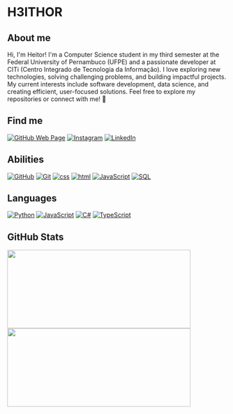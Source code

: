 # H3ITHOR

## About me
Hi, I'm Heitor!
I'm a Computer Science student in my third semester at the Federal University of Pernambuco (UFPE) and a passionate developer at CITi (Centro Integrado de Tecnologia da Informação). I love exploring new technologies, solving challenging problems, and building impactful projects. My current interests include software development, data science, and creating efficient, user-focused solutions. Feel free to explore my repositories or connect with me! 🚀

## Find me

[![GitHub Web Page](https://img.shields.io/badge/GitHub_page-000000?style=for-the-badge&logo=github&logoColor=fff)](https://github.com/H3ITHOR)
[![Instagram](https://img.shields.io/badge/Instagram-000000?style=for-the-badge&logo=Instagram&logoColor)](https://www.instagram.com/epilefrotieh/)
[![LinkedIn](https://img.shields.io/badge/LinkedIn-000000?style=for-the-badge&logo=Linkedin&logoColor=2b68ed)](https://www.linkedin.com/in/heitor-barros-679845205/)


## Abilities

[![GitHub](https://img.shields.io/badge/GitHub-000000?style=for-the-badge&logo=github&logoColor=fff)](https://docs.github.com/)
[![Git](https://img.shields.io/badge/Git-000000?style=for-the-badge&logo=git&logoColor=fa7000)](https://git-scm.com/doc)
[![css](https://img.shields.io/badge/css3-000000?style=for-the-badge&logo=css3&logoColor=468bea)](https://developer.mozilla.org/pt-BR/docs/Web/CSS)
[![html](https://img.shields.io/badge/HTML5-000000?style=for-the-badge&logo=html5&logoColor=ff7300)](https://developer.mozilla.org/pt-BR/docs/Web/HTML)
[![JavaScript](https://img.shields.io/badge/JavaScript-000000?style=for-the-badge&logo=javaScript&logoColor)](https://developer.mozilla.org/en-US/docs/Web/JavaScript)
[![SQL](https://img.shields.io/badge/SQL-000000?style=for-the-badge&logo=MySQL&logoColor)](https://dev.mysql.com/doc/)

## Languages

[![Python](https://img.shields.io/badge/Python-000000?style=for-the-badge&logo=python&logoColor)](https://docs.python.org/3/)
[![JavaScript](https://img.shields.io/badge/JavaScript-000000?style=for-the-badge&logo=javaScript&logoColor)](https://developer.mozilla.org/en-US/docs/Web/JavaScript)
[![C#](https://img.shields.io/badge/Csharp-000000?style=for-the-badge&logo=Csharp&logoColor)](https://learn.microsoft.com/pt-br/dotnet/csharp/)
[![TypeScript](https://img.shields.io/badge/TypeScript-000000?style=for-the-badge&logo=TypeScript&logoColor)](https://www.typescriptlang.org/docs/handbook/typescript-in-5-minutes.html)

## GitHub Stats

<div align="left">
  <a href="https://github.com/H3ITHOR">
  <img height="180em" width="420px" src="https://github-readme-stats.vercel.app/api?username=H3ITHOR&show_icons=true&theme=holi&include_all_commits=true&count_private=true"/>
  <img height="180em" width="420px" src="https://github-readme-stats.vercel.app/api/top-langs/?username=H3ITHOR&layout=compact&langs_count=7&theme=holi"/>
</div>
  
